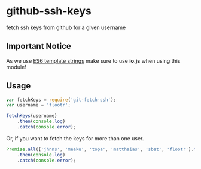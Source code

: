# github-ssh-keys
fetch ssh keys from github for a given username

## Important Notice

As we use [ES6 template strings](https://developer.mozilla.org/en-US/docs/Web/JavaScript/Reference/template_strings) make sure to use **io.js** when using this module!

## Usage

```javascript
var fetchKeys = require('git-fetch-ssh');
var username = 'flootr';

fetchKeys(username)
    .then(console.log)
    .catch(console.error);
```

Or, if you want to fetch the keys for more than one user.

```javascript
Promise.all(['jhnns', 'meaku', 'topa', 'matthaias', 'sbat', 'flootr'].map(fetchKeys))
    .then(console.log)
    .catch(console.error);
```